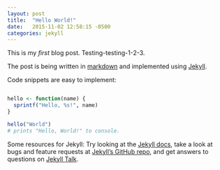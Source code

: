 ```yaml
---
layout: post
title:  "Hello World!"
date:   2015-11-02 12:58:15 -0500
categories: jekyll 
---
```

This is my *first* blog post. Testing-testing-1-2-3. 

The post is being written in [markdown](https://gitbookio.gitbooks.io/markdown/content/index.html) and implemented using [Jekyll](http://jekyllrb.com).

Code snippets are easy to implement:

```R

hello <- function(name) {
  sprintf("Hello, %s!", name)
}

hello("World")
# prints "Hello, World!" to console.

```

Some resources for Jekyll: Try looking at the [Jekyll docs][jekyll-docs], take a look at bugs and feature requests at [Jekyll’s GitHub repo][jekyll-gh], and get answers to questions on [Jekyll Talk][jekyll-talk].

[jekyll-docs]: http://jekyllrb.com/docs/home
[jekyll-gh]:   https://github.com/jekyll/jekyll
[jekyll-talk]: https://talk.jekyllrb.com/
